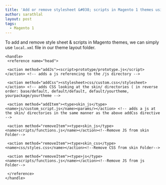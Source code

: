 ```yaml
---
title: 'Add or remove stylesheet &#038; scripts in Magento 1 themes using local.xml'
author: sarathlal
layout: post
tags:
  - Magento 1
---
```

To add and remove style sheet & scripts in Magento themes, we can simply use `local.xml` file in our theme layout folder.

	<handle>
	 <reference name="head">
	 
	 <action method="addJs"><script>prototype/prototype.js</script></action> <!-- adds a js referencing to the /js directory -->
	 
	 <action method="addCss"><stylesheet>css/custom.css</stylesheet></action> <!-- adds CSS looking at the skin/ directories ( in reverse order: base/default, default/default, default/yourtheme, yourpackage/yourtheme -->
	 
	 <action method="addItem"><type>skin_js</type><name>js/custom_script.js</name><params/></action> <!-- adds a js at the skin/ directories in the same manner as the above addCss directive -->

	 <action method="removeItem"><type>skin_js</type><name>scripts/functions.js</name></action><!--Remove JS from skin Folder-->
	 
	 <action method="removeItem"><type>skin_css</type><name>css/styles.css</name></action><!--Remove CSS from skin Folder-->
	 
	 <action method="removeItem"><type>js</type><name>scripts/functions.js</name></action><!--Remove JS from js Folder-->
	 
	 </reference>
	</handle>
